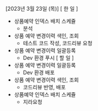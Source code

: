 [2023년 3월 23일 (목)]
[ 한 일 ]
* 상품예약 인덱스 배치 스케쥴
	* 분석
* 상품 예약 변경이력 색인, 조회
	* 테스트 코드 작성, 코드리뷰 요청
* 상품 예약 변경이력 일괄등록
	* Dev 환경 푸시
[ 할 일 ]
* 상품 예약 변경이력 일괄등록
	* Dev 환경 배포
* 상품 예약 변경이력 색인, 조회
	* 코드리뷰 반영, 배포
* 상품예약 인덱스 배치 스케쥴
	* 지라요청
